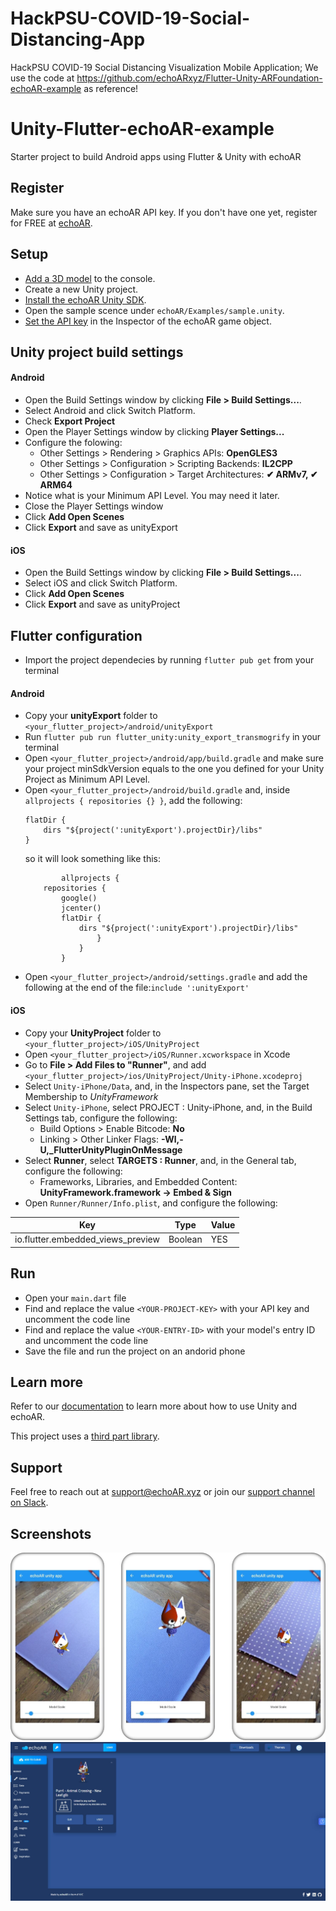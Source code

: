 # HackPSU-COVID-19-Social-Distancing-App

HackPSU COVID-19 Social Distancing Visualization Mobile Application;
We use the code at https://github.com/echoARxyz/Flutter-Unity-ARFoundation-echoAR-example as reference!

# Unity-Flutter-echoAR-example

Starter project to build Android apps using Flutter &amp; Unity with echoAR

## Register

Make sure you have an echoAR API key. If you don't have one yet, register for FREE at [echoAR](https://console.echoar.xyz/#/auth/register).

## Setup

- [Add a 3D model](https://docs.echoar.xyz/quickstart/add-a-3d-model) to the console.
- Create a new Unity project.
- [Install the echoAR Unity SDK](https://docs.echoar.xyz/unity/installation).
- Open the sample scence under `echoAR/Examples/sample.unity`.
- [Set the API key](https://docs.echoar.xyz/unity/using-the-sdk) in the Inspector of the echoAR game object.

## Unity project build settings

#### Android

- Open the Build Settings window by clicking **File > Build Settings...**.
- Select Android and click Switch Platform.
- Check **Export Project**
- Open the Player Settings window by clicking **Player Settings...**
- Configure the folowing:
  - Other Settings > Rendering > Graphics APIs: **OpenGLES3**
  - Other Settings > Configuration > Scripting Backends: **IL2CPP**
  - Other Settings > Configuration > Target Architectures: **✔ ARMv7, ✔ ARM64**
- Notice what is your Minimum API Level. You may need it later.
- Close the Player Settings window
- Click **Add Open Scenes**
- Click **Export** and save as unityExport

#### iOS

- Open the Build Settings window by clicking **File > Build Settings...**.
- Select iOS and click Switch Platform.
- Click **Add Open Scenes**
- Click **Export** and save as unityProject

## Flutter configuration

- Import the project dependecies by running `flutter pub get` from your terminal

#### Android

- Copy your **unityExport** folder to `<your_flutter_project>/android/unityExport`
- Run `flutter pub run flutter_unity:unity_export_transmogrify` in your terminal
- Open `<your_flutter_project>/android/app/build.gradle` and make sure your project minSdkVersion equals to the one you defined for your Unity Project as Minimum API Level.
- Open `<your_flutter_project>/android/build.gradle` and, inside `allprojects { repositories {} }`, add the following:
  ```
  flatDir {
      dirs "${project(':unityExport').projectDir}/libs"
  }
  ```
  so it will look something like this:
  ```
          allprojects {
      repositories {
          google()
          jcenter()
          flatDir {
              dirs "${project(':unityExport').projectDir}/libs"
                  }
              }
          }
  ```
- Open `<your_flutter_project>/android/settings.gradle` and add the following at the end of the file:`include ':unityExport'`

#### iOS

- Copy your **UnityProject** folder to `<your_flutter_project>/iOS/UnityProject`
- Open `<your_flutter_project>/iOS/Runner.xcworkspace` in Xcode
- Go to **File > Add Files to "Runner"**, and add `<your_flutter_project>/ios/UnityProject/Unity-iPhone.xcodeproj`
- Select `Unity-iPhone/Data`, and, in the Inspectors pane, set the Target Membership to _UnityFramework_
- Select `Unity-iPhone`, select PROJECT : Unity-iPhone, and, in the Build Settings tab, configure the following:
  - Build Options > Enable Bitcode: **No**
  - Linking > Other Linker Flags: **-Wl,-U,\_FlutterUnityPluginOnMessage**
- Select **Runner**, select **TARGETS : Runner**, and, in the General tab, configure the following:
  - Frameworks, Libraries, and Embedded Content: **UnityFramework.framework -> Embed & Sign**
- Open `Runner/Runner/Info.plist`, and configure the following:
<table>
  <thead>
    <tr>
      <th>Key
      </th>
      <th>Type
      </th>
      <th>Value
      </th>
    </tr>
  </thead>
  <tbody>
    <tr>
      <td>io.flutter.embedded_views_preview
      </td>
      <td>Boolean
      </td>
      <td>YES
      </td>
    </tr>
  </tbody>
</table>

## Run

- Open your `main.dart` file
- Find and replace the value `<YOUR-PROJECT-KEY>` with your API key and uncomment the code line
- Find and replace the value `<YOUR-ENTRY-ID>` with your model's entry ID and uncomment the code line
- Save the file and run the project on an andorid phone

## Learn more

Refer to our [documentation](https://docs.echoar.xyz/unity/) to learn more about how to use Unity and echoAR.

This project uses a [third part library](https://pub.dev/packages/flutter_unity#-readme-tab-).

## Support

Feel free to reach out at [support@echoAR.xyz](mailto:support@echoAR.xyz) or join our [support channel on Slack](https://join.slack.com/t/echoar/shared_invite/enQtNTg4NjI5NjM3OTc1LWU1M2M2MTNlNTM3NGY1YTUxYmY3ZDNjNTc3YjA5M2QyNGZiOTgzMjVmZWZmZmFjNGJjYTcxZjhhNzk3YjNhNjE).

## Screenshots

![Flutter with Unity scene screenshot](/images/Flutter%20with%20Unity.jpg)
![echoAR console screenshot](/images/Console.jpg)

